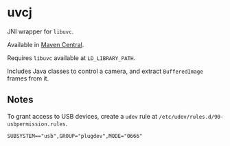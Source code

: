 # uvcj

JNI wrapper for `libuvc`.

Available in [Maven Central](https://mvnrepository.com/artifact/io.vacco.uvcj/uvc).

Requires `libuvc` available at `LD_LIBRARY_PATH`. 

Includes Java classes to control a camera, and extract `BufferedImage` frames from it.

## Notes

To grant access to USB devices, create a `udev` rule at `/etc/udev/rules.d/90-usbpermission.rules`.

```
SUBSYSTEM=="usb",GROUP="plugdev",MODE="0666"
```
